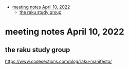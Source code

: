 - [meeting notes April 10, 2022](#org4fdd956)
  - [the raku study group](#orgaebe7ec)


<a id="org4fdd956"></a>

# meeting notes April 10, 2022


<a id="orgaebe7ec"></a>

## the raku study group

<https://www.codesections.com/blog/raku-manifesto/>
